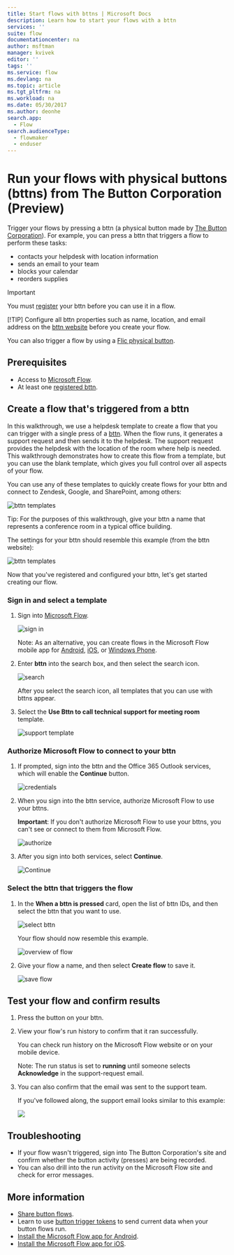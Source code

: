 ```yaml
---
title: Start flows with bttns | Microsoft Docs
description: Learn how to start your flows with a bttn
services: ''
suite: flow
documentationcenter: na
author: msftman
manager: kvivek
editor: ''
tags: ''
ms.service: flow
ms.devlang: na
ms.topic: article
ms.tgt_pltfrm: na
ms.workload: na
ms.date: 05/30/2017
ms.author: deonhe
search.app: 
  - Flow
search.audienceType: 
  - flowmaker
  - enduser
---
```

# Run your flows with physical buttons (bttns) from The Button Corporation (Preview)
Trigger your flows by pressing a bttn (a physical button made by [The Button Corporation](https://my.bt.tn/)). For example, you can press a bttn that triggers a flow to perform these tasks:

* contacts your helpdesk with location information
* sends an email to your team
* blocks your calendar
* reorders supplies

> [!IMPORTANT]
> You must [register](https://my.bt.tn/) your bttn before you can use it in a flow.
> 
> [!TIP]
> Configure all bttn properties such as name, location, and email address on the [bttn website](https://my.bt.tn/) before you create your flow.
> 
> 

You can also trigger a flow by using a [Flic physical button](flic-button-flows.md).

## Prerequisites
* Access to [Microsoft Flow](https://flow.microsoft.com).
* At least one [registered bttn](https://my.bt.tn/).

## Create a flow that's triggered from a bttn
In this walkthrough, we use a helpdesk template to create a flow that you can trigger with a single press of a [bttn](https://my.bt.tn/). When the flow runs, it generates a support request and then sends it to the helpdesk. The support request provides the helpdesk with the location of the room where help is needed. This walkthrough demonstrates how to create this flow from a template, but you can use the blank template, which gives you full control over all aspects of your flow.

You can use any of these templates to quickly create flows for your bttn and connect to Zendesk, Google, and SharePoint, among others:

![bttn templates](./media/bttn-button-flows/bttn-templates.png)

Tip: For the purposes of this walkthrough, give your bttn a name that represents a conference room in a typical office building.

The settings for your bttn should resemble this example (from the bttn website):

![bttn templates](./media/bttn-button-flows/bttn-config.png)

Now that you've registered and configured your bttn, let's get started creating our flow.

### Sign in and select a template
1. Sign into [Microsoft Flow](https://flow.microsoft.com).
   
    ![sign in](./media/bttn-button-flows/sign-into-flow.png)
   
    Note: As an alternative, you can create flows in the Microsoft Flow mobile app for [Android](https://aka.ms/flowmobiledocsandroid), [iOS](https://aka.ms/flowmobiledocsios), or [Windows Phone](https://aka.ms/flowmobilewindows).
2. Enter **bttn** into the search box, and then select the search icon.
   
    ![search](./media/bttn-button-flows/bttn-search-template.png)
   
    After you select the search icon, all templates that you can use with bttns appear.
3. Select the **Use Bttn to call technical support for meeting room** template.
   
    ![support template](./media/bttn-button-flows/bttn-select-template.png)

### Authorize Microsoft Flow to connect to your bttn
1. If prompted, sign into the bttn and the Office 365 Outlook services, which will enable the **Continue** button.
   
    ![credentials](./media/bttn-button-flows/bttn-provide-credentials.png)
2. When you sign into the bttn service, authorize Microsoft Flow to use your bttns.
   
    **Important**: If you don't authorize Microsoft Flow to use your bttns, you can't see or connect to them from Microsoft Flow.
   
    ![authorize](./media/bttn-button-flows/authorize-bttn.png)
3. After you sign into both services, select **Continue**.
   
    ![Continue](./media/bttn-button-flows/continue.png)

### Select the bttn that triggers the flow
1. In the **When a bttn is pressed** card, open the list of bttn IDs, and then select the bttn that you want to use.
   
    ![select bttn](./media/bttn-button-flows/bttn-id.png)
   
    Your flow should now resemble this example.
   
    ![overview of flow](./media/bttn-button-flows/bttn-done.png)
2. Give your flow a name, and then select **Create flow** to save it.
   
    ![save flow](./media/bttn-button-flows/save.png)

## Test your flow and confirm results
1. Press the button on your bttn.
2. View your flow's run history to confirm that it ran successfully.
   
    You can check run history on the Microsoft Flow website or on your mobile device.
   
    Note: The run status is set to **running** until someone selects **Acknowledge** in the support-request email.
3. You can also confirm that the email was sent to the support team.
   
    If you've followed along, the support email looks similar to this example:
   
    ![](./media/bttn-button-flows/support-request-email.png)

## Troubleshooting
* If your flow wasn't triggered, sign into The Button Corporation's site and confirm whether the button activity (presses) are being recorded.
* You can also drill into the run activity on the Microsoft Flow site and check for error messages.

## More information
* [Share button flows](share-buttons.md).
* Learn to use [button trigger tokens](introduction-to-button-trigger-tokens.md) to send current data when your button flows run.
* [Install the Microsoft Flow app for Android](https://aka.ms/flowmobiledocsandroid).
* [Install the Microsoft Flow app for iOS](https://aka.ms/flowmobiledocsios).

